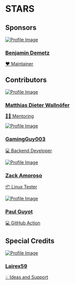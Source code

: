 # STARS

## Sponsors

<a href="https://github.com/Benji377" target="_blank" class="contributor-card">
  <img src="https://avatars.githubusercontent.com/u/50681275?v=4" alt="Profile Image">
  <div class="contributor-info">
    <h3>Benjamin Demetz</h3>
    <p>❤️ Maintainer</p>
  </div>
</a>

## Contributors

<a href="https://github.com/mwallnoefer" target="_blank" class="contributor-card">
  <img src="https://avatars.githubusercontent.com/u/7541399?v=4?s=100" alt="Profile Image">
  <div class="contributor-info">
    <h3>Matthias Dieter Wallnöfer</h3>
    <p>🧑‍🏫 Mentoring</p>
  </div>
</a>

<a href="https://github.com/GamingGuy003" target="_blank" class="contributor-card">
  <img src="https://avatars.githubusercontent.com/u/77393763?v=4?s=100" alt="Profile Image">
  <div class="contributor-info">
    <h3>GamingGuy003</h3>
    <p>💻 Backend Developer</p>
  </div>
</a>

<a href="https://github.com/zja203" target="_blank" class="contributor-card">
  <img src="https://avatars.githubusercontent.com/u/38058764?v=4?s=100" alt="Profile Image">
  <div class="contributor-info">
    <h3>Zack Amoroso</h3>
    <p>📦 Linux Tester</p>
  </div>
</a>

<a href="https://github.com/pguyot" target="_blank" class="contributor-card">
  <img src="https://avatars.githubusercontent.com/u/168407?v=4?s=100" alt="Profile Image">
  <div class="contributor-info">
    <h3>Paul Guyot</h3>
    <p>💻 GitHub Action</p>
  </div>
</a>

## Special Credits

<a href="https://github.com/Lairex59" target="_blank" class="contributor-card">
  <img src="https://avatars.githubusercontent.com/u/74677245?v=4" alt="Profile Image">
  <div class="contributor-info">
    <h3>Lairex59</h3>
    <p>💡 Ideas and Support</p>
  </div>
</a>

<!--
<a href="USER_PROFILE_URL" target="_blank" class="contributor-card">
  <img src="PROFILE_IMAGE_URL" alt="Profile Image">
  <div class="contributor-info">
    <h3>Contributor Name</h3>
    <p>Short description about the contributor.</p>
  </div>
</a>
-->